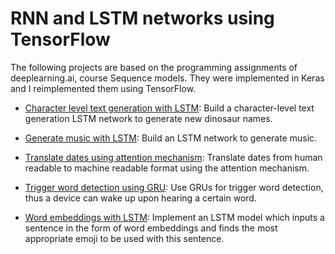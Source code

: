 # RNN and LSTM networks using TensorFlow


The following projects are based on the programming assignments of deeplearning.ai, course Sequence models. They were implemented in Keras and I reimplemented them using TensorFlow.

* [Character level text generation with LSTM](https://github.com/vasilismg/RNN_LSTM_TensorFlow/tree/master/Character_level_text_generation_LSTM): Build a character-level text generation LSTM network to generate new dinosaur names.

* [Generate music with LSTM](https://github.com/vasilismg/RNN_LSTM_TensorFlow/tree/master/Generate_music_LSTM): Build an LSTM network to generate music.

* [Translate dates using attention mechanism](https://github.com/vasilismg/RNN_LSTM_TensorFlow/tree/master/Translate_dates_Attention_mechanism): Translate dates from human readable to machine readable format using the attention mechanism.

* [Trigger word detection using GRU](https://github.com/vasilismg/RNN_LSTM_TensorFlow/tree/master/Trigger_word_detection_GRU): Use GRUs for trigger word detection, thus a device can wake up upon hearing a certain word.

* [Word embeddings with LSTM](https://github.com/vasilismg/RNN_LSTM_TensorFlow/tree/master/Word_embeddings_LSTM): Implement an LSTM model which inputs a sentence in the form of word embeddings and finds the most appropriate emoji to be used with this sentence.